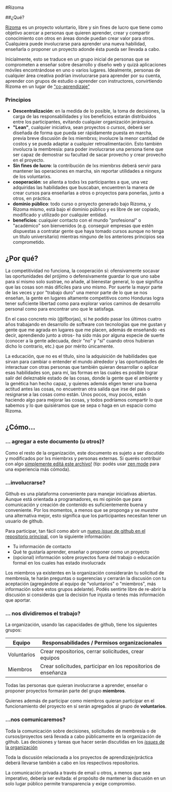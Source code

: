 #Rizoma

##¿Qué?

[Rizoma][1] es un proyecto voluntario, libre y sin fines de lucro que tiene como objetivo acercar a personas que quieren aprender, crear y compartir conocimiento con otros en áreas donde puedan crear valor para otros. Cualquiera puede involucrarse para aprender una nueva habilidad, enseñarla o proponer un proyecto adonde ésta pueda ser llevada a cabo.

Inicialmente, esto se traduce en un grupo inicial de personas que se comprometen a enseñar sobre desarrollo y diseño web y quizá aplicaciones móviles encontrándose en uno o varios lugares. Idealmente, personas de cualquier área creativa podrían involucrarse para aprender por su cuenta, aprender con grupos de estudio o aprender con instructores, convirtiendo Rizoma en un lugar de ["co-aprendizaje"](http://blog.pamelafox.org/2013/03/co-learning-spaces.html)

### Principios

* __Descentralización__: en la medida de lo posible, la toma de decisiones, la carga de las responsabilidades y los beneficios estarán distribuidos entre los participantes, evitando cualquier organización jerárquica.
* __"Lean"__, cualquier iniciativa, sean proyectos o _cursos_, deberá ser diseñada de forma que pueda ser rápidamente puesta en marcha, previa breve discusión de lxs miembrxs; involucre la menor cantidad de costos y se pueda adaptar a cualquier retroalimentación. Esto también involucra la membresía: para poder involucrarse una persona tiene que ser capaz de demostrar su facultad de sacar provecho y crear provecho en el proyecto.
* __Sin fines de lucro__: la contribución de lxs miembrxs deberá servir para mantener las operaciones en marcha, sin reportar utilidades a ningunx de los voluntarixs.
*  __cooperación__: se alienta a todxs lxs participantes a que, una vez adquiridas las habilidades que buscaban, encuentren la manera de crear cursos para enseñarlas a otros o proyectos para ponerlas, junto a otros, en práctica. 
* __dominio público__: todo curso o proyecto generado bajo Rizoma, y Rizoma mismo, está bajo el dominio público y es libre de ser copiado, modificado y utilizado por cualquier entidad. 
* __beneficios__: cualquier contacto con el mundo "profesional" o "académico" son bienvenidos (e.g. conseguir empresas que estén dispuestas a contratar gente que haya tomado cursos aunque no tenga un título universitario) mientras ninguno de los anteriores principios sea comprometido. 


## ¿Por qué?

La competitividad no funciona, la cooperación sí: ofensivamente socavar las oportunidades del prójimo o defensivamente guardar lo que uno sabe para sí mismo solo sustrae, no añade, al bienestar general, lo que significa que las cosas son más difíciles para uno mismo. Por suerte la mayor parte de las veces y por "trabajo duro" una menor parte de lo que se nos enseñan, la gente en lugares altamente competitivos como Honduras logra tener suficiente libertad como para explorar varios caminos de desarrollo personal como para encontrar uno que le satisfaga. 

En el caso concreto mío (@lfborjas), si he podido pasar los últimos cuatro años trabajando en desarrollo de software con tecnologías que me gustan y gente que me agrada en lugares que me placen, además de enseñando -es decir, aprendiendo junto a otros- ha sido más por alguna especie de suerte (conocer a la gente adecuada, decir "no" y "sí" cuando otros hubieran dicho lo contrario, etc.) que por mérito únicamente. 

La educación, que no es el título, sino la adquisición de habilidades que sirvan para cambiar o entender el mundo alrededor y las oportunidades de interactuar con otras personas que también quieran desarrollar o aplicar esas habilidades son, para mí, las formas en las cuales es posible lograr salir del deleznable estado de las cosas, donde la gente que el ambiente y la genética han hecho capaz, y quienes además eligen tener una buena actitud antes las cosas, no encuentran otra salida que irse del país o resignarse a las cosas como están. Unos pocos, muy pocos, están haciendo algo para mejorar las cosas, y todos podríamos compartir lo que sabemos y lo que quisiéramos que se sepa o haga en un espacio como Rizoma.

## ¿Cómo... 

### ... agregar a este documento (u otros)?

Como el resto de la organización, este documento es sujeto a ser discutido y modificados por lxs miembrxs y personas externas. Si querés contribuir con algo [simplemente editá este archivo!](https://github.com/blog/905-edit-like-an-ace) (tip: podés usar [zen mode](https://github.com/blog/1379-zen-writing-mode) para una experiencia más cómoda).

### ...involucrarse?

Github es una plataforma conveniente para manejar iniciativas abiertas. Aunque está orientada a programadores, es mi opinión que para comunicación y creación de contenido es suficientemente buena y conveniente. Por los momentos, a menos que se proponga y se _muestre_ una alternativa mejor, esto significa que los participantes necesitan tener un usuario de github. 

Para participar, tan fácil como abrir un [nuevo _issue_ de github en el repositorio principal](https://github.com/rizoma/org/issues/new), con la siguiente información:

* Tu información de contacto
* Qué te gustaría aprender, enseñar o proponer como un proyecto
* (opcional) información sobre proyectos fuera del trabajo o educación formal en los cuales has estado involucradx

Los miembros ya existentes en la organización considerarán tu solicitud de membresía, te harán preguntas o sugerencias y cerrarán la discusión con tu aceptación (agregándote al equipo de "voluntarios" o "miembros", más información sobre estos grupos adelante). Podés sentirte libre de re-abrir la discusión si considerás que la decisión fue injusta o tenés más información que aportar.

### ... nos dividiremos el trabajo?

La organización, usando las capacidades de github, tiene los siguientes grupos:

| Equipo        | Responsabilidades / Permisos organizacionales                      |
| --------------- | -----------------------------------------------------------------------------------   |
| Voluntarios |  Crear repositorios, cerrar solicitudes, crear equipos                 |
| Miembros    |  Crear solicitudes, participar en los repositorios de enseñanza |

Todas las personas que quieran involucrarse a aprender, enseñar o proponer proyectos formarán parte del grupo __miembros__. 

Quienes además de participar como miembros quieran participar en el funcionamiento del proyecto en sí serán agregados al grupo de __voluntarios__. 

### ...nos comunicaremos?

Toda la comunicación sobre decisiones, solicitudes de membresía o de cursos/proyectos será llevada a cabo públicamente en la organización de github. Las decisiones y tareas que hacer serán discutidas en los [_issues_ de la organización](https://github.com/rizoma/org/issues/new)

Toda la discusión relacionada a los proyectos de aprendizaje/práctica deberá llevarse también a cabo en los respectivos repositorios. 

La comunicación privada a través de email u otros, a menos que sea imperativo, debería ser evitada: el propósito de mantener la discusión en un solo lugar público permite transparencia y exige compromiso.

[1]: http://es.wikipedia.org/wiki/Rizoma_(filosof%C3%ADa) "Rizoma: según Deleuze y Guattari"
